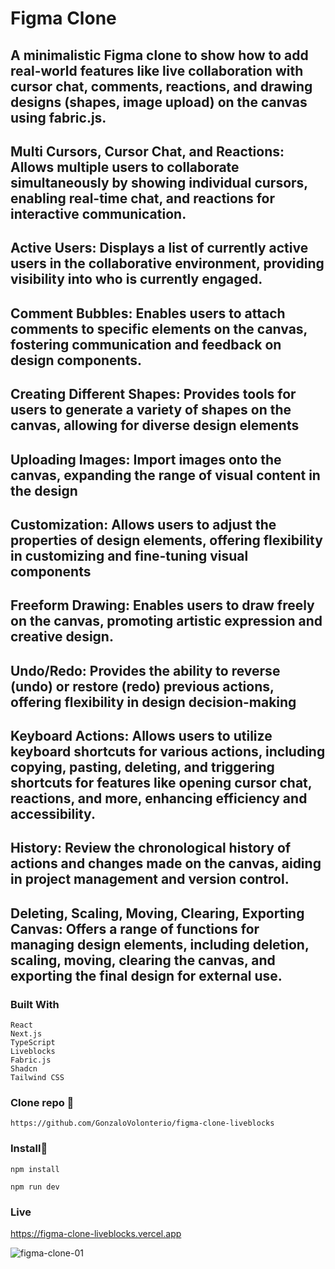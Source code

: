 # Figma Clone

## A minimalistic Figma clone to show how to add real-world features like live collaboration with cursor chat, comments, reactions, and drawing designs (shapes, image upload) on the canvas using fabric.js.

## Multi Cursors, Cursor Chat, and Reactions: Allows multiple users to collaborate simultaneously by showing individual cursors, enabling real-time chat, and reactions for interactive communication.
## Active Users: Displays a list of currently active users in the collaborative environment, providing visibility into who is currently engaged.
## Comment Bubbles: Enables users to attach comments to specific elements on the canvas, fostering communication and feedback on design components.
## Creating Different Shapes: Provides tools for users to generate a variety of shapes on the canvas, allowing for diverse design elements
## Uploading Images: Import images onto the canvas, expanding the range of visual content in the design
## Customization: Allows users to adjust the properties of design elements, offering flexibility in customizing and fine-tuning visual components
## Freeform Drawing: Enables users to draw freely on the canvas, promoting artistic expression and creative design.
## Undo/Redo: Provides the ability to reverse (undo) or restore (redo) previous actions, offering flexibility in design decision-making
## Keyboard Actions: Allows users to utilize keyboard shortcuts for various actions, including copying, pasting, deleting, and triggering shortcuts for features like opening cursor chat, reactions, and more, enhancing efficiency and accessibility.
## History: Review the chronological history of actions and changes made on the canvas, aiding in project management and version control.
## Deleting, Scaling, Moving, Clearing, Exporting Canvas: Offers a range of functions for managing design elements, including deletion, scaling, moving, clearing the canvas, and exporting the final design for external use.

### Built With

```
React
Next.js
TypeScript
Liveblocks
Fabric.js
Shadcn
Tailwind CSS

```

### Clone repo 🔧

```
https://github.com/GonzaloVolonterio/figma-clone-liveblocks
```
### Install🔧

```
npm install

npm run dev

```

### Live

https://figma-clone-liveblocks.vercel.app

![figma-clone-01](https://github.com/GonzaloVolonterio/figma-clone-liveblocks/assets/64506662/c2f0a13e-ffb8-4a17-921c-d7592ebde6cd)

